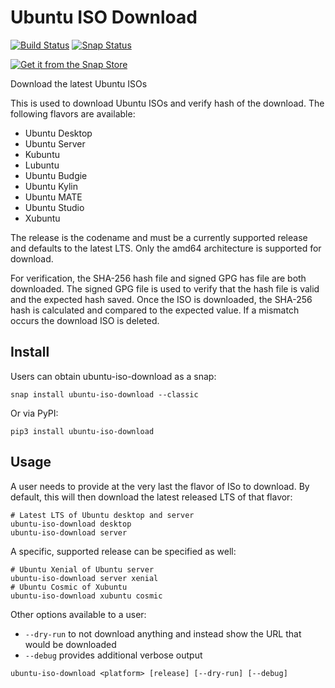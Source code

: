 # Ubuntu ISO Download

[![Build Status](https://travis-ci.org/powersj/ubuntu-iso-download.svg?branch=master)](https://travis-ci.org/powersj/ubuntu-iso-download) [![Snap Status](https://build.snapcraft.io/badge/powersj/ubuntu-iso-download.svg)](https://build.snapcraft.io/user/powersj/ubuntu-iso-download)

[![Get it from the Snap Store](https://snapcraft.io/static/images/badges/en/snap-store-black.svg)](https://snapcraft.io/ubuntu-iso-download)

Download the latest Ubuntu ISOs

This is used to download Ubuntu ISOs and verify hash of the download. The following flavors are available:

* Ubuntu Desktop
* Ubuntu Server
* Kubuntu
* Lubuntu
* Ubuntu Budgie
* Ubuntu Kylin
* Ubuntu MATE
* Ubuntu Studio
* Xubuntu

The release is the codename and must be a currently supported release and defaults to the latest LTS. Only the amd64 architecture is supported for download.

For verification, the SHA-256 hash file and signed GPG has file are both downloaded. The signed GPG file is used to verify that the hash file is valid and the expected hash saved. Once the ISO is downloaded, the SHA-256 hash is calculated and compared to the expected value. If a mismatch occurs the download ISO is deleted.

## Install

Users can obtain ubuntu-iso-download as a snap:

```shell
snap install ubuntu-iso-download --classic
```

Or via PyPI:

```shell
pip3 install ubuntu-iso-download
```

## Usage

A user needs to provide at the very last the flavor of ISo to download. By default, this will then download the latest released LTS of that flavor:

```shell
# Latest LTS of Ubuntu desktop and server
ubuntu-iso-download desktop
ubuntu-iso-download server
```

A specific, supported release can be specified as well:

```shell
# Ubuntu Xenial of Ubuntu server
ubuntu-iso-download server xenial
# Ubuntu Cosmic of Xubuntu
ubuntu-iso-download xubuntu cosmic
```

Other options available to a user:

* `--dry-run` to not download anything and instead show the URL that would be downloaded
* `--debug` provides additional verbose output

```shell
ubuntu-iso-download <platform> [release] [--dry-run] [--debug]
```

